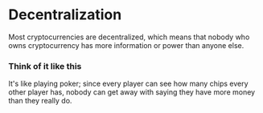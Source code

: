# Decentralization
Most cryptocurrencies are decentralized, which means that nobody who owns cryptocurrency has more information or power than anyone else. 

### Think of it like this
It's like playing poker; since every player can see how many chips every other player has, nobody can get away with saying they have more money than they really do.
